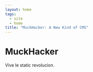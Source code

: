 ```yaml
---
layout: home
tags:
  - site
  - home
title: "MuckHacker: A New Kind of CMS"
---
```


# MuckHacker

Vive le static revolucion.
